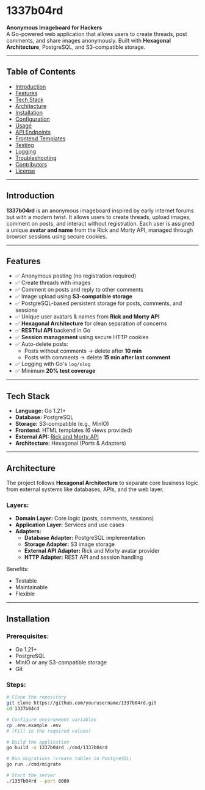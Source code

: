 # 1337b04rd

**Anonymous Imageboard for Hackers**  
A Go-powered web application that allows users to create threads, post comments, and share images anonymously. Built with **Hexagonal Architecture**, PostgreSQL, and S3-compatible storage.

---

## Table of Contents
- [Introduction](#introduction)
- [Features](#features)
- [Tech Stack](#tech-stack)
- [Architecture](#architecture)
- [Installation](#installation)
- [Configuration](#configuration)
- [Usage](#usage)
- [API Endpoints](#api-endpoints)
- [Frontend Templates](#frontend-templates)
- [Testing](#testing)
- [Logging](#logging)
- [Troubleshooting](#troubleshooting)
- [Contributors](#contributors)
- [License](#license)

---

## Introduction
**1337b04rd** is an anonymous imageboard inspired by early internet forums but with a modern twist. It allows users to create threads, upload images, comment on posts, and interact without registration. Each user is assigned a unique **avatar and name** from the Rick and Morty API, managed through browser sessions using secure cookies.

---

## Features
- ✅ Anonymous posting (no registration required)
- ✅ Create threads with images
- ✅ Comment on posts and reply to other comments
- ✅ Image upload using **S3-compatible storage**
- ✅ PostgreSQL-based persistent storage for posts, comments, and sessions
- ✅ Unique user avatars & names from **Rick and Morty API**
- ✅ **Hexagonal Architecture** for clean separation of concerns
- ✅ **RESTful API** backend in Go
- ✅ **Session management** using secure HTTP cookies
- ✅ Auto-delete posts:
  - Posts without comments → delete after **10 min**
  - Posts with comments → delete **15 min after last comment**
- ✅ Logging with Go's `log/slog`
- ✅ Minimum **20% test coverage**

---

## Tech Stack
- **Language:** Go 1.21+
- **Database:** PostgreSQL
- **Storage:** S3-compatible (e.g., MinIO)
- **Frontend:** HTML templates (6 views provided)
- **External API:** [Rick and Morty API](https://rickandmortyapi.com)
- **Architecture:** Hexagonal (Ports & Adapters)

---

## Architecture
The project follows **Hexagonal Architecture** to separate core business logic from external systems like databases, APIs, and the web layer.

### Layers:
- **Domain Layer:** Core logic (posts, comments, sessions)
- **Application Layer:** Services and use cases
- **Adapters:**
  - **Database Adapter:** PostgreSQL implementation
  - **Storage Adapter:** S3 image storage
  - **External API Adapter:** Rick and Morty avatar provider
  - **HTTP Adapter:** REST API and session handling

Benefits:
- Testable
- Maintainable
- Flexible

---

## Installation

### Prerequisites:
- Go 1.21+
- PostgreSQL
- MinIO or any S3-compatible storage
- Git

### Steps:
```bash
# Clone the repository
git clone https://github.com/yourusername/1337b04rd.git
cd 1337b04rd

# Configure environment variables
cp .env.example .env
# (Fill in the required values)

# Build the application
go build -o 1337b04rd ./cmd/1337b04rd

# Run migrations (create tables in PostgreSQL)
go run ./cmd/migrate

# Start the server
./1337b04rd --port 8080
